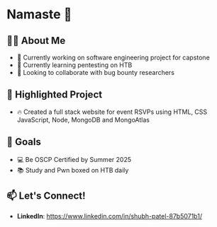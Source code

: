 # Namaste 👋

## 👨‍🏫 About Me
- 🔭 Currently working on software engineering project for capstone
- 🌱 Currently learning pentesting on HTB
- 👯 Looking to collaborate with bug bounty researchers

## 🌟 Highlighted Project
 - ️‍🔥 Created a full stack website for event RSVPs using HTML, CSS JavaScript, Node, MongoDB and MongoAtlas

## 🎯 Goals
- 💻 Be OSCP Certified by Summer 2025
- 📚 Study and Pwn boxed on HTB daily

## 📫 Let's Connect!
- **LinkedIn**: https://www.linkedin.com/in/shubh-patel-87b5071b1/
